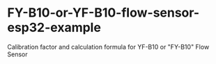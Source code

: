 # FY-B10-or-YF-B10-flow-sensor-esp32-example
Calibration factor and calculation formula for YF-B10 or "FY-B10" Flow Sensor
